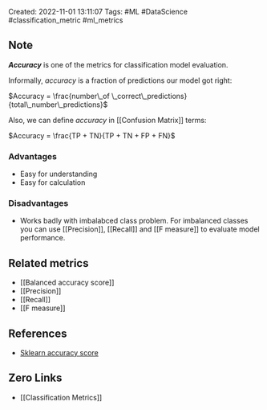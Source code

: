 Created: 2022-11-01 13:11:07
Tags: #ML #DataScience #classification_metric #ml_metrics

## Note
***Accuracy*** is one of the metrics for classification model evaluation.

Informally, *accuracy* is a fraction of predictions our model got right:

$Accuracy = \frac{number\_of \_correct\_predictions}{total\_number\_predictions}$

Also, we can define *accuracy* in [[Confusion Matrix]] terms:

$Accuracy = \frac{TP + TN}{TP + TN + FP + FN}$

### Advantages 
- Easy for understanding
- Easy for calculation 

### Disadvantages 
- Works badly with imbalabced class problem. For imbalanced classes you can use [[Precision]], [[Recall]] and [[F measure]] to evaluate model performance.

## Related metrics
- [[Balanced accuracy score]]
- [[Precision]]
- [[Recall]]
- [[F measure]]

## References
- [Sklearn accuracy score](https://scikit-learn.org/stable/modules/generated/sklearn.metrics.accuracy_score.html#sklearn.metrics.accuracy_score)

## Zero Links
- [[Classification Metrics]]
